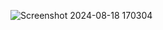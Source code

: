 ![Screenshot 2024-08-18 170304](https://github.com/user-attachments/assets/005a6a52-8001-4abc-978b-3c967d9a20f6)
